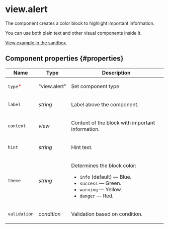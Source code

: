 # view.alert

The component creates a color block to highlight important information.

You can use both plain text and other visual components inside it.

[View example in the sandbox](https://clck.ru/RfBPM).

## Component properties {#properties}

| Name                                     | Type         | Description                                                                                                                                                 |
| ---------------------------------------- | ------------ | ----------------------------------------------------------------------------------------------------------------------------------------------------------- |
| `type`<span style="color: red">\*</span> | "view.alert" | <p>Set component type</p>                                                                                                                                   |
| `label`                                  | _string_     | <p>Label above the component.</p>                                                                                                                           |
| `content`                                | _view_       | <p>Content of the block with important information.</p>                                                                                                     |
| `hint`                                   | _string_     | <p>Hint text.</p>                                                                                                                                           |
| `theme`                                  | _string_     | <p>Determines the block color:</p><ul><li>`info` (default) — Blue.</li><li>`success` — Green.</li><li>`warning` — Yellow.</li><li>`danger` — Red.</li></ul> |
| `validation`                             | _condition_  | <p>Validation based on condition.</p>                                                                                                                       |
